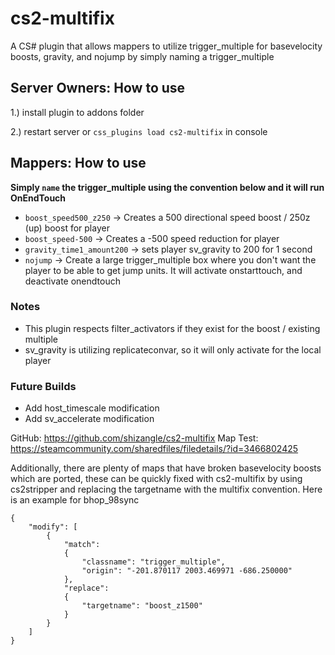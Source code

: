 # cs2-multifix
A CS# plugin that allows mappers to utilize trigger_multiple for basevelocity boosts, gravity, and nojump by simply naming a trigger_multiple

## **Server Owners**: How to use
1.) install plugin to addons folder

2.) restart server or `css_plugins load cs2-multifix` in console

## **Mappers**: How to use
**Simply `name` the trigger_multiple using the convention below and it will run OnEndTouch**
- `boost_speed500_z250` -> Creates a 500 directional speed boost / 250z (up) boost for player
- `boost_speed-500` -> Creates a -500 speed reduction for player
- `gravity_time1_amount200` -> sets player sv_gravity to 200 for 1 second
- `nojump` -> Create a large trigger_multiple box where you don't want the player to be able to get jump units. It will activate onstarttouch, and deactivate onendtouch

### Notes
- This plugin respects filter_activators if they exist for the boost / existing multiple
- sv_gravity is utilizing replicateconvar, so it will only activate for the local player
### Future Builds
- Add host_timescale modification
- Add sv_accelerate modification

GitHub: https://github.com/shizangle/cs2-multifix
Map Test: https://steamcommunity.com/sharedfiles/filedetails/?id=3466802425

Additionally, there are plenty of maps that have broken basevelocity boosts which are ported, these can be quickly fixed with cs2-multifix by using cs2stripper and replacing the targetname with the multifix convention. Here is an example for bhop_98sync

```
{
    "modify": [
        {
            "match":
            {
                "classname": "trigger_multiple",
                "origin": "-201.870117 2003.469971 -686.250000"
            },
            "replace":
            {
                "targetname": "boost_z1500"
            }
        }
    ]
}
```
